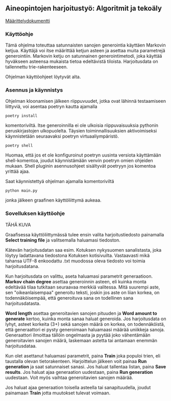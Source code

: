 ## Aineopintojen harjoitustyö: Algoritmit ja tekoäly

[Määrittelydokumentti](https://github.com/lumikt/tira/blob/main/documentation/maarittelydokumentti.md)  

### Käyttöohje

Tämä ohjelma toteuttaa satunnaisten sanojen generointia käyttäen Markovin ketjua. Käyttäjä voi itse määrittää ketjun asteen ja asettaa muita parametrejä generointiin. Markovin ketju on satunnainen generointimetodi, joka käyttää hyväkseen asteensa mukaista tietoa edeltävistä tiloista. Harjoitusdata on tallennettu trie-rakenteeseen. 

Ohjelman käyttöohjeet löytyvät alta.

### Asennus ja käynnistys

Ohjelman kloonamisen jälkeen riippuvuudet, jotka ovat lähinnä testaamiseen liittyviä, voi asentaa poetryn kautta ajamalla

    poetry install

komentoriviltä. Itse generoinnilla ei ole ulkoisia riippuvaisuuksia pythonin peruskirjastojen ulkopuolelta. Täysien toiminnallisuuksien aktivoimiseksi käynnistetään seuraavaksi poetryn virtuaaliympäristö.

    poetry shell

Huomaa, että jos et ole konfiguroinut poetryn uusinta versiota käyttämään shell-komentoa, joudut käynnistämään venvin poetryn omien ohjeiden mukaan. Shell pluginin asennusohjeet sisältyvät poetryyn jos komentoa yrittää ajaa.

Saat käynnistettyä ohjelman ajamalla komentoriviltä 

    python main.py

jonka jälkeen graafinen käyttöliittymä aukeaa.


### Sovelluksen käyttöohje

TÄHÄ KUVA

Graafisessa käyttöliittymässä tulee ensin valita harjoitustiedosto painamalla __Select training file__ ja valitsemalla haluamasi tiedoston.

Kätevän harjoitusdatan saa esim. Kotuksen nykysuomen sanalistasta, joka löytyy ladattavana tiedostona Kotuksen kotisivuilta. Vastaavasti mikä tahansa UTF-8 enkoodattu .txt muodossa oleva tiedosto voi toimia harjoitusdatana.

Kun harjoitusdata on valittu, aseta haluamasi parametrit generaatioon. __Markov chain degree__ asettaa generoinnin asteen, eli kuinka monta edeltävää tilaa tutkitaan seuraavaa merkkiä valitessa. Mitä suurempi aste, sen "oikeanlaisempaa" generoitu teksti, joskin jos aste on liian korkea, on todennäköisempää, että generoituva sana on todellinen sana harjoitusdatasta.

__Word length__ asettaa generoitavien sanojen pituuden ja __Word amount to generate__ kertoo, kuinka monta sanaa haluat generoida. Jos harjoitusdata on lyhyt, asteet korkeita (3+) sekä sanojen määrä on korkea, on todennäköistä, että generaattori ei pysty generoimaan haluamaasi määrää uniikkeja sanoja. Generaattori ilmoittaa tällöin ongelmasta ja pyytää joko vähentämään generoitavien sanojen määrä, laskemaan astetta tai antamaan enemmän harjoitusdataa.

Kun olet asettanut haluamasi parametrit, paina __Train__ joka populoi trien, eli taustalla olevan tietorakenteen. Harjoittelun jälkeen voit painaa __Run generation__ ja saat satunnaiset sanasi. Jos haluat tallentaa listan, paina __Save results__. Jos haluat ajaa generaation uudestaan, paina __Run generation__ uudestaan. Voit myös vaihtaa generoitavien sanojen määrää.

Jos haluat ajaa generaation toisella asteella tai sanapituudella, joudut painamaan __Train__ jotta muutokset tulevat voimaan.



